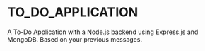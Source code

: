 # TO_DO_APPLICATION
A To-Do Application with a Node.js backend using Express.js and MongoDB. Based on your previous messages.
